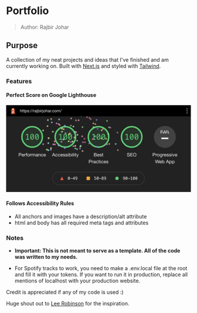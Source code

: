 # Portfolio

> Author: Rajbir Johar

## Purpose

A collection of my neat projects and ideas that I've finished and am currently working on. Built with [Next.js](https://nextjs.org/) and styled with [Tailwind](https://tailwindcss.com).

### Features

#### Perfect Score on Google Lighthouse

![Google Lighthouse Score](/images/googlelighthousescore.png)

#### Follows Accessibility Rules

- All anchors and images have a description/alt attribute
- html and body has all required meta tags and attributes

### Notes

- **Important: This is not meant to serve as a template. All of the code was written to my needs.**

- For Spotify tracks to work, you need to make a .env.local file at the root and fill it with your tokens. If you want to run it in production, replace all mentions of localhost with your production website. 

Credit is appreciated if any of my code is used :)

Huge shout out to [Lee Robinson](https://leerob.io) for the inspiration.
